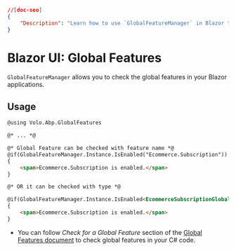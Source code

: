 ```json
//[doc-seo]
{
    "Description": "Learn how to use `GlobalFeatureManager` in Blazor to check and manage global features effectively for your applications."
}
```

# Blazor UI: Global Features
`GlobalFeatureManager` allows you to check the global features in your Blazor applications.

## Usage

```html
@using Volo.Abp.GlobalFeatures

@* ... *@

@* Global Feature can be checked with feature name *@
@if(GlobalFeatureManager.Instance.IsEnabled("Ecommerce.Subscription"))
{
    <span>Ecommerce.Subscription is enabled.</span>
}

@* OR it can be checked with type *@

@if(GlobalFeatureManager.Instance.IsEnabled<EcommerceSubscriptionGlobalFeature>())
{
    <span>Ecommerce.Subscription is enabled.</span>
}
```

- You can follow _Check for a Global Feature_ section of the [Global Features document](../../infrastructure/global-features.md) to check global features in your C# code.
